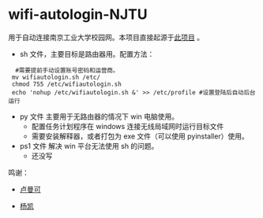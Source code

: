 # wifi-autologin-NJTU

用于自动连接南京工业大学校园网。本项目直接起源于[此项目](https://github.com/dingyang666/autologin) 。

- sh 文件，主要目标是路由器用。配置方法：

```shell
  #需要提前手动设置账号密码和运营商。
 mv wifiautologin.sh /etc/
 chmod 755 /etc/wifiautologin.sh
 echo 'nohup /etc/wifiautologin.sh &' >> /etc/profile #设置登陆后自动后台运行
```

- py 文件 主要用于无路由器的情况下 win 电脑使用。
  - 配置任务计划程序在 windows 连接无线局域网时运行目标文件
  - 需要安装解释器，或者打包为 exe 文件（可以使用 pyinstaller）使用。
- ps1 文件 解决 win 平台无法使用 sh 的问题。
  - 还没写

鸣谢：
- [卢曼可](https://github.com/dingyang666)

- [杨凯](https://github.com/Secack)

  
